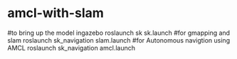 # amcl-with-slam
#to bring up the model ingazebo 
roslaunch sk sk.launch
#for gmapping and slam
roslaunch sk_navigation slam.launch
#for Autonomous navigtion using AMCL
roslaunch sk_navigation amcl.launch
